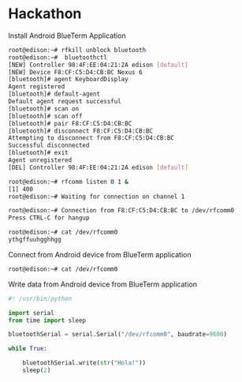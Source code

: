 # Hackathon

Install Android BlueTerm Application 

```sh
root@edison:~# rfkill unblock bluetooth
root@edison:~#  bluetoothctl
[NEW] Controller 98:4F:EE:04:21:2A edison [default]
[NEW] Device F8:CF:C5:D4:CB:BC Nexus 6
[bluetooth]# agent KeyboardDisplay
Agent registered
[bluetooth]# default-agent
Default agent request successful
[bluetooth]# scan on
[bluetooth]# scan off
[bluetooth]# pair F8:CF:C5:D4:CB:BC
[bluetooth]# disconnect F8:CF:C5:D4:CB:BC
Attempting to disconnect from F8:CF:C5:D4:CB:BC
Successful disconnected
[bluetooth]# exit
Agent unregistered
[DEL] Controller 98:4F:EE:04:21:2A edison [default]
```

```sh
root@edison:~# rfcomm listen 0 1 &
[1] 400
root@edison:~# Waiting for connection on channel 1

root@edison:~# Connection from F8:CF:C5:D4:CB:BC to /dev/rfcomm0
Press CTRL-C for hangup

root@edison:~# cat /dev/rfcomm0
ythgffuuhgghhgg
```

Connect from Android device from BlueTerm application

```sh
root@edison:~# cat /dev/rfcomm0
```

Write data from Android device from BlueTerm application

```python
#! /usr/bin/python

import serial
from time import sleep

bluetoothSerial = serial.Serial("/dev/rfcomm0", baudrate=9600)

while True:

    bluetoothSerial.write(str("Hola!"))
    sleep(2)
```

